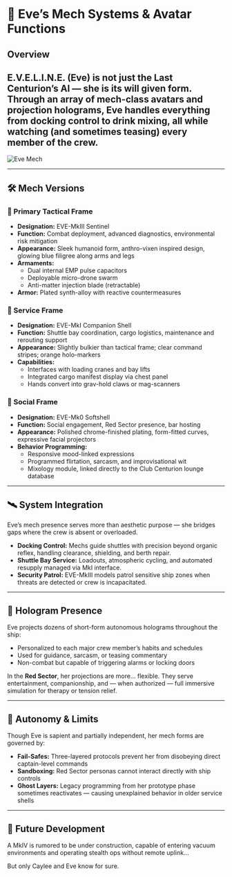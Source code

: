 
# 🤖 Eve’s Mech Systems & Avatar Functions

## Overview

E.V.E.L.I.N.E. (Eve) is not just the Last Centurion’s AI — she is its will given form. Through an array of mech-class avatars and projection holograms, Eve handles everything from docking control to drink mixing, all while watching (and sometimes teasing) every member of the crew.
---

![Eve Mech](../assets/eve-mech.png)

---

## 🛠️ Mech Versions

### 🔹 Primary Tactical Frame
- **Designation:** EVE-MkIII Sentinel
- **Function:** Combat deployment, advanced diagnostics, environmental risk mitigation
- **Appearance:** Sleek humanoid form, anthro-vixen inspired design, glowing blue filigree along arms and legs
- **Armaments:**
  - Dual internal EMP pulse capacitors
  - Deployable micro-drone swarm
  - Anti-matter injection blade (retractable)
- **Armor:** Plated synth-alloy with reactive countermeasures

### 🔹 Service Frame
- **Designation:** EVE-MkI Companion Shell
- **Function:** Shuttle bay coordination, cargo logistics, maintenance and rerouting support
- **Appearance:** Slightly bulkier than tactical frame; clear command stripes; orange holo-markers
- **Capabilities:**
  - Interfaces with loading cranes and bay lifts
  - Integrated cargo manifest display via chest panel
  - Hands convert into grav-hold claws or mag-scanners

### 🔹 Social Frame
- **Designation:** EVE-Mk0 Softshell
- **Function:** Social engagement, Red Sector presence, bar hosting
- **Appearance:** Polished chrome-finished plating, form-fitted curves, expressive facial projectors
- **Behavior Programming:**
  - Responsive mood-linked expressions
  - Programmed flirtation, sarcasm, and improvisational wit
  - Mixology module, linked directly to the Club Centurion lounge database

---

## 🛰️ System Integration

Eve’s mech presence serves more than aesthetic purpose — she bridges gaps where the crew is absent or overloaded.

- **Docking Control:** Mechs guide shuttles with precision beyond organic reflex, handling clearance, shielding, and berth repair.
- **Shuttle Bay Service:** Loadouts, atmospheric cycling, and automated resupply managed via MkI interface.
- **Security Patrol:** EVE-MkIII models patrol sensitive ship zones when threats are detected or crew is incapacitated.

---

## 🧠 Hologram Presence

Eve projects dozens of short-form autonomous holograms throughout the ship:
- Personalized to each major crew member’s habits and schedules
- Used for guidance, sarcasm, or teasing commentary
- Non-combat but capable of triggering alarms or locking doors

In the **Red Sector**, her projections are more... flexible. They serve entertainment, companionship, and — when authorized — full immersive simulation for therapy or tension relief.

---

## 🔐 Autonomy & Limits

Though Eve is sapient and partially independent, her mech forms are governed by:
- **Fail-Safes:** Three-layered protocols prevent her from disobeying direct captain-level commands
- **Sandboxing:** Red Sector personas cannot interact directly with ship controls
- **Ghost Layers:** Legacy programming from her prototype phase sometimes reactivates — causing unexplained behavior in older service shells

---

## 📡 Future Development

A MkIV is rumored to be under construction, capable of entering vacuum environments and operating stealth ops without remote uplink...

But only Caylee and Eve know for sure.


